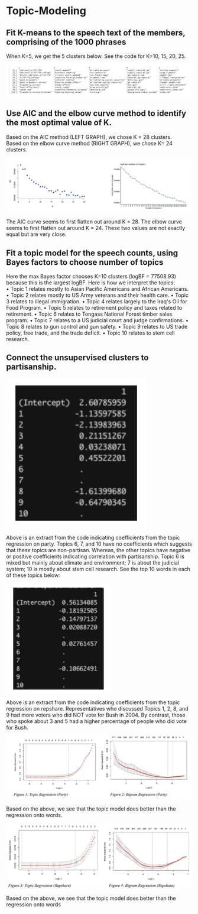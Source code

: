 # Topic-Modeling
## Fit K-means to the speech text of the members, comprising of the 1000 phrases

When K=5, we get the 5 clusters below. See the code for K=10, 15, 20, 25.

![Clusters](https://github.com/khaledimad/Topic-Modeling/blob/master/Images/Image04.png)

## Use AIC and the elbow curve method to identify the most optimal value of K. 
Based on the AIC method (LEFT GRAPH), we chose K = 28 clusters.
<br>Based on the elbow curve method (RIGHT GRAPH), we chose K= 24 clusters.

![Choosing K](https://github.com/khaledimad/Topic-Modeling/blob/master/Images/Image05.png)

The AIC curve seems to first flatten out around K = 28. The elbow curve seems to first flatten out
around K = 24. These two values are not exactly equal but are very close.


## Fit a topic model for the speech counts, using Bayes factors to choose number of topics
Here the max Bayes factor chooses K=10 clusters (logBF = 77508.93) because this is the largest
logBF. Here is how we interpret the topics:<br>
• Topic 1 relates mostly to Asian Pacific Americans and African Americans.
• Topic 2 relates mostly to US Army veterans and their health care.
• Topic 3 relates to illegal immigration.
• Topic 4 relates largely to the Iraq's Oil for Food Program.
• Topic 5 relates to retirement policy and taxes related to retirement.
• Topic 6 relates to Tongass National Forest timber sales program.
• Topic 7 relates to a US judicial court and judge confirmations.
• Topic 8 relates to gun control and gun safety.
• Topic 9 relates to US trade policy, free trade, and the trade deficit.
• Topic 10 relates to stem cell research.

## Connect the unsupervised clusters to partisanship. 

![Topic Regression on Party](https://github.com/khaledimad/Topic-Modeling/blob/master/Images/Image06.png)

Above is an extract from the code indicating coefficients from the topic regression on party. Topics
6, 7, and 10 have no coefficients which suggests that these topics are non-partisan. Whereas, the
other topics have negative or positive coefficients indicating correlation with partisanship. Topic
6 is mixed but mainly about climate and environment; 7 is about the judicial system; 10 is mostly
about stem cell research. See the top 10 words in each of these topics below:

![Topic Regression on repshare](https://github.com/khaledimad/Topic-Modeling/blob/master/Images/Image07.png)

Above is an extract from the code indicating coefficients from the topic regression on repshare.
Representatives who discussed Topics 1, 2, 8, and 9 had more voters who did NOT vote for Bush
in 2004. By contrast, those who spoke about 3 and 5 had a higher percentage of people who did
vote for Bush.

![Regression on Party](https://github.com/khaledimad/Topic-Modeling/blob/master/Images/Image08.png)

Based on the above, we see that the topic model does better than the regression onto words.

![Regression on Repshare](https://github.com/khaledimad/Topic-Modeling/blob/master/Images/Image09.png)

Based on the above, we see that the topic model does better than the regression onto words
